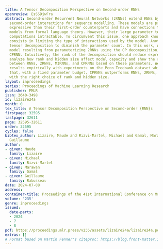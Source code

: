 ```yaml
---
title: A Tensor Decomposition Perspective on Second-order RNNs
openreview: EsSSDjwFra
abstract: Second-order Recurrent Neural Networks (2RNNs) extend RNNs by leveraging
  second-order interactions for sequence modelling. These models are provably more
  expressive than their first-order counterparts and have connections to well-studied
  models from formal language theory. However, their large parameter tensor makes
  computations intractable. To circumvent this issue, one approach known as MIRNN
  consists in limiting the type of interactions used by the model. Another is to leverage
  tensor decomposition to diminish the parameter count. In this work, we study the
  model resulting from parameterizing 2RNNs using the CP decomposition, which we call
  CPRNN. Intuitively, the rank of the decomposition should reduce expressivity. We
  analyze how rank and hidden size affect model capacity and show the relationships
  between RNNs, 2RNNs, MIRNNs, and CPRNNs based on these parameters. We support these
  results empirically with experiments on the Penn Treebank dataset which demonstrate
  that, with a fixed parameter budget, CPRNNs outperforms RNNs, 2RNNs, and MIRNNs
  with the right choice of rank and hidden size.
layout: inproceedings
series: Proceedings of Machine Learning Research
publisher: PMLR
issn: 2640-3498
id: lizaire24a
month: 0
tex_title: A Tensor Decomposition Perspective on Second-order {RNN}s
firstpage: 32595
lastpage: 32611
page: 32595-32611
order: 32595
cycles: false
bibtex_author: Lizaire, Maude and Rizvi-Martel, Michael and Gamal, Marawan and Rabusseau,
  Guillaume
author:
- given: Maude
  family: Lizaire
- given: Michael
  family: Rizvi-Martel
- given: Marawan
  family: Gamal
- given: Guillaume
  family: Rabusseau
date: 2024-07-08
address:
container-title: Proceedings of the 41st International Conference on Machine Learning
volume: '235'
genre: inproceedings
issued:
  date-parts:
  - 2024
  - 7
  - 8
pdf: https://proceedings.mlr.press/v235/assets/lizaire24a/lizaire24a.pdf
extras: []
# Format based on Martin Fenner's citeproc: https://blog.front-matter.io/posts/citeproc-yaml-for-bibliographies/
---
```

